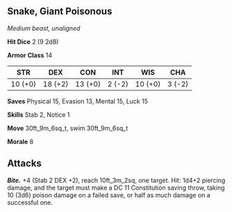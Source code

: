 ## Snake, Giant Poisonous

*Medium beast, unaligned*

**Hit Dice** 2 (9 2d8)

**Armor Class** 14

| STR     | DEX     | CON     | INT     | WIS     | CHA     |
|---------|---------|---------|---------|---------|---------|
| 10 (+0) | 18 (+2) | 13 (+0) |  2 (-2) | 10 (+0) |  3 (-2) |

**Saves** Physical 15, Evasion 13, Mental 15, Luck 15

**Skills** Stab 2, Notice 1

**Move** 30ft\_9m\_6sq\_t, swim 30ft\_9m\_6sq\_t

**Morale** 8

## Attacks

***Bite.*** +4 (Stab 2 DEX +2), reach 10ft\_3m\_2sq, one target. Hit: 1d4+2 piercing damage, and the target must make a DC 11 Constitution saving throw, taking 10 (3d6) poison damage on a failed save, or half as much damage on a successful one.

